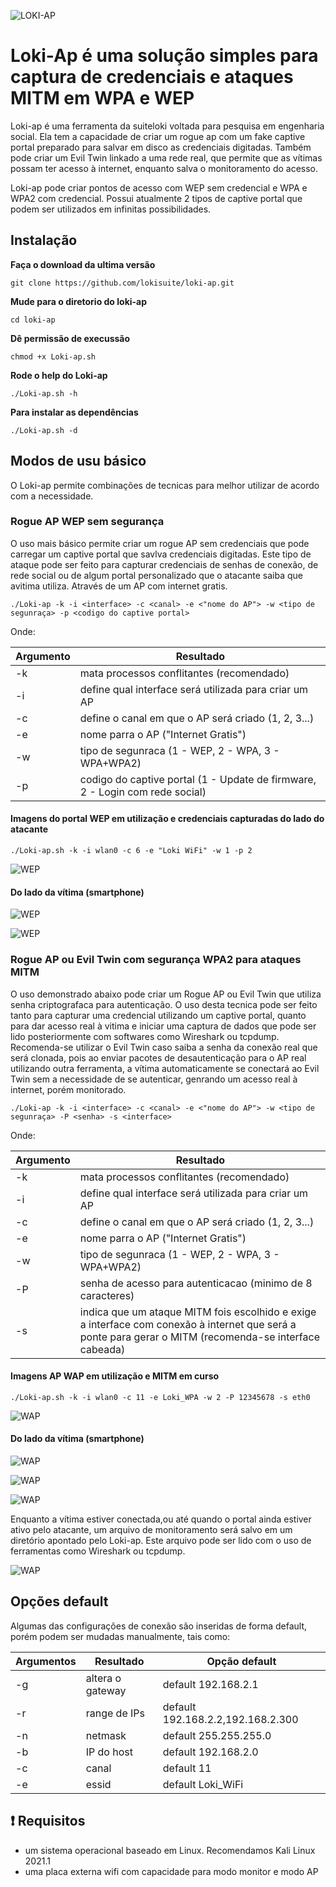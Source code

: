 ![LOKI-AP](https://raw.githubusercontent.com/lokisuite/images/main/logo.png)

# Loki-Ap é uma solução simples para captura de credenciais e ataques MITM em WPA e WEP

Loki-ap é uma ferramenta da suiteloki voltada para pesquisa em engenharia social. Ela tem a capacidade de criar um rogue ap com um fake captive portal preparado para salvar em disco as credenciais digitadas. Também pode criar um Evil Twin linkado a uma rede real, que permite que as vítimas possam ter acesso à internet, enquanto salva o monitoramento do acesso.

Loki-ap pode criar pontos de acesso com WEP sem credencial e WPA e WPA2 com credencial. Possui atualmente 2 tipos de captive portal que podem ser utilizados em infinitas possibilidades.


## Instalação

**Faça o download da ultima versão**
```
git clone https://github.com/lokisuite/loki-ap.git
```
**Mude para o diretorio do loki-ap**
```
cd loki-ap
```
**Dê permissão de execussão**
```
chmod +x Loki-ap.sh
```
**Rode o help do Loki-ap**
```
./Loki-ap.sh -h
```
**Para instalar as dependências**
```
./Loki-ap.sh -d
```



## Modos de usu básico

O Loki-ap permite combinações de tecnicas para melhor utilizar de acordo com a necessidade.


### Rogue AP WEP sem segurança

O uso mais básico permite criar um rogue AP sem credenciais que pode carregar um captive portal que savlva credenciais digitadas. Este tipo de ataque pode ser feito para capturar credenciais de senhas de conexão, de rede social ou de algum portal personalizado que o atacante saiba que avitima utiliza. Através de um AP com internet gratis.
```
./Loki-ap -k -i <interface> -c <canal> -e <"nome do AP"> -w <tipo de segunraça> -p <codigo do captive portal>
```
Onde:

| Argumento | Resultado |
|-------|------------|
| -k | mata processos conflitantes (recomendado)|
| -i | define qual interface será utilizada para criar um AP |(wlan0, wlan1...)
| -c | define o canal em que o AP será criado (1, 2, 3...)|
| -e | nome parra o AP ("Internet Gratis")|
| -w | tipo de segunraca (1 - WEP, 2 - WPA, 3 - WPA+WPA2)|
| -p | codigo do captive portal (1 - Update de firmware, 2 - Login com rede social)|



#### Imagens do portal WEP em utilização e credenciais capturadas do lado do atacante


```
./Loki-ap.sh -k -i wlan0 -c 6 -e "Loki WiFi" -w 1 -p 2
```

![WEP](https://raw.githubusercontent.com/lokisuite/images/main/print1.png)



#### Do lado da vítima (smartphone)


![WEP](https://raw.githubusercontent.com/lokisuite/images/main/print2.jpeg) 

![WEP](https://raw.githubusercontent.com/lokisuite/images/main/print3.jpeg) 



### Rogue AP ou Evil Twin com segurança WPA2 para ataques MITM

O uso demonstrado abaixo pode criar um Rogue AP ou Evil Twin que utiliza senha criptografaca para autenticação. O uso desta tecnica pode ser feito tanto para capturar uma credencial utilizando um captive portal, quanto para dar acesso real à vitima e iniciar uma captura de dados que pode ser lido posteriormente com softwares como Wireshark ou tcpdump.
Recomenda-se utilizar o Evil Twin caso saiba a senha da conexão real que será clonada, pois ao enviar pacotes de desautenticação para o AP real utilizando outra ferramenta, a vítima automaticamente se conectará ao Evil Twin sem a necessidade de se autenticar, genrando um acesso real à internet, porém monitorado.

```
./Loki-ap -k -i <interface> -c <canal> -e <"nome do AP"> -w <tipo de segunraça> -P <senha> -s <interface>
```

Onde:

| Argumento | Resultado |
|-------|------------|
| -k | mata processos conflitantes (recomendado)|
| -i | define qual interface será utilizada para criar um AP |(wlan0, wlan1...)
| -c | define o canal em que o AP será criado (1, 2, 3...)|
| -e | nome parra o AP ("Internet Gratis")|
| -w | tipo de segunraca (1 - WEP, 2 - WPA, 3 - WPA+WPA2)|
| -P | senha de acesso para autenticacao (minimo de 8 caracteres)|
| -s | indica que um ataque MITM fois escolhido e exige a interface com conexão à internet que será a ponte para gerar o MITM (recomenda-se interface cabeada)|



#### Imagens AP WAP em utilização e MITM em curso

```
./Loki-ap.sh -k -i wlan0 -c 11 -e Loki_WPA -w 2 -P 12345678 -s eth0
```

![WAP](https://raw.githubusercontent.com/lokisuite/images/main/print4.jpeg)



#### Do lado da vítima (smartphone)

![WAP](https://raw.githubusercontent.com/lokisuite/images/main/print5.jpeg)

![WAP](https://raw.githubusercontent.com/lokisuite/images/main/print6.jpeg)

![WAP](https://raw.githubusercontent.com/lokisuite/images/main/print7.jpeg)


Enquanto a vítima estiver conectada,ou até quando o portal ainda estiver ativo pelo atacante, um arquivo de monitoramento será salvo em um diretório apontado pelo Loki-ap. Este arquivo pode ser lido com o uso de ferramentas como Wireshark ou tcpdump.

![WAP](https://raw.githubusercontent.com/lokisuite/images/main/print8.png)


## Opções default

Algumas das configurações de conexão são inseridas de forma default, porém podem ser mudadas manualmente, tais como:

| Argumentos | Resultado | Opção default |
|------------|-----------|---------------|
| -g | altera o gateway | default 192.168.2.1 |
| -r | range de IPs |default 192.168.2.2,192.168.2.300 |
| -n | netmask | default 255.255.255.0 |
| -b | IP do host | default 192.168.2.0|
| -c | canal | default 11 |
| -e | essid | default Loki_WiFi |


## :heavy_exclamation_mark: Requisitos

- um sistema operacional baseado em Linux. Recomendamos Kali Linux 2021.1
- uma placa externa wifi com capacidade para modo monitor e modo AP


